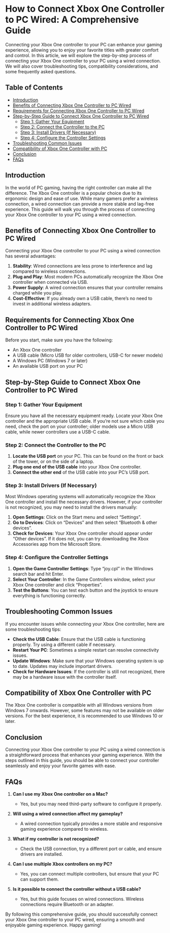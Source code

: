 # How to Connect Xbox One Controller to PC Wired: A Comprehensive Guide

Connecting your Xbox One controller to your PC can enhance your gaming experience, allowing you to enjoy your favorite titles with greater comfort and control. In this article, we will explore the step-by-step process of connecting your Xbox One controller to your PC using a wired connection. We will also cover troubleshooting tips, compatibility considerations, and some frequently asked questions. 

## Table of Contents

- [Introduction](#introduction)
- [Benefits of Connecting Xbox One Controller to PC Wired](#benefits)
- [Requirements for Connecting Xbox One Controller to PC Wired](#requirements)
- [Step-by-Step Guide to Connect Xbox One Controller to PC Wired](#step-by-step-guide)
  - [Step 1: Gather Your Equipment](#step1)
  - [Step 2: Connect the Controller to the PC](#step2)
  - [Step 3: Install Drivers (If Necessary)](#step3)
  - [Step 4: Configure the Controller Settings](#step4)
- [Troubleshooting Common Issues](#troubleshooting)
- [Compatibility of Xbox One Controller with PC](#compatibility)
- [Conclusion](#conclusion)
- [FAQs](#faqs)

## Introduction <a name="introduction"></a>

In the world of PC gaming, having the right controller can make all the difference. The Xbox One controller is a popular choice due to its ergonomic design and ease of use. While many gamers prefer a wireless connection, a wired connection can provide a more stable and lag-free experience. This guide will walk you through the process of connecting your Xbox One controller to your PC using a wired connection.

## Benefits of Connecting Xbox One Controller to PC Wired <a name="benefits"></a>

Connecting your Xbox One controller to your PC using a wired connection has several advantages:

1. **Stability**: Wired connections are less prone to interference and lag compared to wireless connections.
2. **Plug and Play**: Most modern PCs automatically recognize the Xbox One controller when connected via USB.
3. **Power Supply**: A wired connection ensures that your controller remains charged while you play.
4. **Cost-Effective**: If you already own a USB cable, there’s no need to invest in additional wireless adapters.

## Requirements for Connecting Xbox One Controller to PC Wired <a name="requirements"></a>

Before you start, make sure you have the following:

- An Xbox One controller
- A USB cable (Micro USB for older controllers, USB-C for newer models)
- A Windows PC (Windows 7 or later)
- An available USB port on your PC

## Step-by-Step Guide to Connect Xbox One Controller to PC Wired <a name="step-by-step-guide"></a>

### Step 1: Gather Your Equipment <a name="step1"></a>

Ensure you have all the necessary equipment ready. Locate your Xbox One controller and the appropriate USB cable. If you’re not sure which cable you need, check the port on your controller; older models use a Micro USB cable, while newer controllers use a USB-C cable.

### Step 2: Connect the Controller to the PC <a name="step2"></a>

1. **Locate the USB port** on your PC. This can be found on the front or back of the tower, or on the side of a laptop.
2. **Plug one end of the USB cable** into your Xbox One controller.
3. **Connect the other end** of the USB cable into your PC’s USB port.

### Step 3: Install Drivers (If Necessary) <a name="step3"></a>

Most Windows operating systems will automatically recognize the Xbox One controller and install the necessary drivers. However, if your controller is not recognized, you may need to install the drivers manually:

1. **Open Settings**: Click on the Start menu and select “Settings”.
2. **Go to Devices**: Click on “Devices” and then select “Bluetooth & other devices”.
3. **Check for Devices**: Your Xbox One controller should appear under “Other devices”. If it does not, you can try downloading the Xbox Accessories app from the Microsoft Store.

### Step 4: Configure the Controller Settings <a name="step4"></a>

1. **Open the Game Controller Settings**: Type “joy.cpl” in the Windows search bar and hit Enter.
2. **Select Your Controller**: In the Game Controllers window, select your Xbox One controller and click “Properties”.
3. **Test the Buttons**: You can test each button and the joystick to ensure everything is functioning correctly.

## Troubleshooting Common Issues <a name="troubleshooting"></a>

If you encounter issues while connecting your Xbox One controller, here are some troubleshooting tips:

- **Check the USB Cable**: Ensure that the USB cable is functioning properly. Try using a different cable if necessary.
- **Restart Your PC**: Sometimes a simple restart can resolve connectivity issues.
- **Update Windows**: Make sure that your Windows operating system is up to date. Updates may include important drivers.
- **Check for Hardware Issues**: If the controller is still not recognized, there may be a hardware issue with the controller itself.

## Compatibility of Xbox One Controller with PC <a name="compatibility"></a>

The Xbox One controller is compatible with all Windows versions from Windows 7 onwards. However, some features may not be available on older versions. For the best experience, it is recommended to use Windows 10 or later.

## Conclusion <a name="conclusion"></a>

Connecting your Xbox One controller to your PC using a wired connection is a straightforward process that enhances your gaming experience. With the steps outlined in this guide, you should be able to connect your controller seamlessly and enjoy your favorite games with ease. 

## FAQs <a name="faqs"></a>

1. **Can I use my Xbox One controller on a Mac?**
   - Yes, but you may need third-party software to configure it properly.

2. **Will using a wired connection affect my gameplay?**
   - A wired connection typically provides a more stable and responsive gaming experience compared to wireless.

3. **What if my controller is not recognized?**
   - Check the USB connection, try a different port or cable, and ensure drivers are installed.

4. **Can I use multiple Xbox controllers on my PC?**
   - Yes, you can connect multiple controllers, but ensure that your PC can support them.

5. **Is it possible to connect the controller without a USB cable?**
   - Yes, but this guide focuses on wired connections. Wireless connections require Bluetooth or an adapter.

By following this comprehensive guide, you should successfully connect your Xbox One controller to your PC wired, ensuring a smooth and enjoyable gaming experience. Happy gaming!
